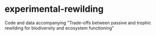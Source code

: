 # experimental-rewilding
Code and data accompanying "Trade-offs between passive and trophic rewilding for biodiversity and ecosystem functioning"
